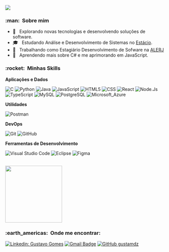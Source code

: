 
![](https://komarev.com/ghpvc/?username=gustamdz&color=006bed)

<h3> :man: &nbsp;Sobre mim </h3>

- 🤔 &nbsp; Explorando novas tecnologias e desenvolvendo soluções de software.
- 🎓 &nbsp; Estudando Análise e Desenvolvimento de Sistemas no <a href="https://estacio.br/">Estácio</a>.
- 💼 &nbsp; Trabalhando como Estagiário Desenvolvimento de Sofware na <a href="https://www.alerj.rj.gov.br/">ALERJ</a>
- 🌱 &nbsp; Aprendendo mais sobre C# e me aprimorando em JavaScript.

<h3> :rocket: &nbsp;Minhas Skills </h3>

**Aplicações e Dados**

  ![C](https://img.shields.io/badge/C-333333?style=flat&logo=C&logoColor=007396)
  ![Python](https://img.shields.io/badge/Python--333333?style=flat&logo=Python&logoColor=007396)
  ![Java](https://img.shields.io/badge/-Java-333333?style=flat&logo=Java&logoColor=007396)
  ![JavaScript](https://img.shields.io/badge/-JavaScript-333333?style=flat&logo=javascript)
  ![HTML5](https://img.shields.io/badge/-HTML5-333333?style=flat&logo=HTML5)
  ![CSS](https://img.shields.io/badge/-CSS-333333?style=flat&logo=CSS3&logoColor=1572B6)
  ![React](https://img.shields.io/badge/-React-333333?style=flat&logo=react)
  ![Node.Js](https://img.shields.io/badge/Node.js-333333?style=flat&logo=Nodejs&logoColor=007396)
  ![TypeScript](https://img.shields.io/badge/TypeScript-333333?style=flat&logo=Typescript&logoColor=007396)
  ![MySQL](https://img.shields.io/badge/-MySQL-333333?style=flat&logo=mysql)
  ![PostgreSQL](https://img.shields.io/badge/PostgreSQL-333333?style=flat&logo=Postgresql&logoColor=007396)
  ![Microsoft_Azure](https://img.shields.io/badge/Microsoft_Azure-333333?style=flat&logo=Microsoft_Azure&logoColor=007396)

**Utilidades**

  ![Postman](https://img.shields.io/badge/-Postman-333333?style=flat&logo=postman)

**DevOps**

  ![Git](https://img.shields.io/badge/-Git-333333?style=flat&logo=git)
  ![GitHub](https://img.shields.io/badge/-GitHub-333333?style=flat&logo=github)

**Ferramentas de Desenvolvimento**

  ![Visual Studio Code](https://img.shields.io/badge/-Visual%20Studio%20Code-333333?style=flat&logo=visual-studio-code&logoColor=007ACC)
  ![Eclipse](https://img.shields.io/badge/-Eclipse-333333?style=flat&logo=eclipse-ide&logoColor=2C2255)
  ![Figma](https://img.shields.io/badge/-Figma-333333?style=flat&logo=figma&logoColor=007ACC)


<br/>

<a href="https://github.com/gustamdz">
  <img height="180em" src="https://github-readme-stats.vercel.app/api?username=gustamdz&theme=dracula&show_icons=true" />
</a>

<br/>

<h3> :earth_americas: &nbsp;Onde me encontrar: </h3> 

[![Linkedin: Gustavo Gomes](https://img.shields.io/badge/-Gustavo_Gomes-blue?style=flat-square&logo=Linkedin&logoColor=white&link=https://www.linkedin.com/in/gustavo-gomes-1883731b2/)](https://www.linkedin.com/in/gustavo-gomes-1883731b2/)
[![Gmail Badge](https://img.shields.io/badge/-Gustavo-Gomes-006bed?style=flat-square&logo=Gmail&logoColor=white&link=mailto:gustavogalmeida7@gmail.com)](mailto:gustavogalmeida7@gmail.com)
[![GitHub gustamdz]( https://img.shields.io/github/followers/gustamdz?label=follow&style=social)](https://github.com/gustamdz)
